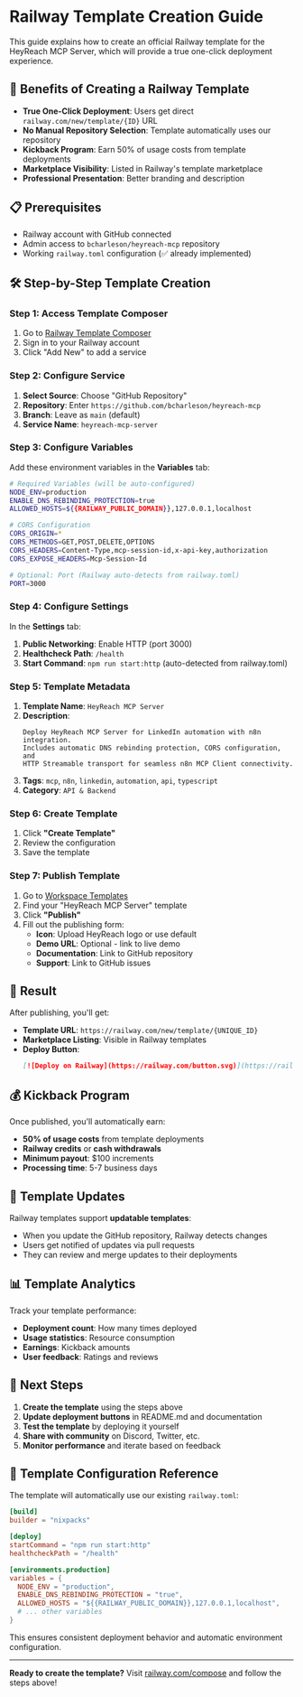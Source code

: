 # Railway Template Creation Guide

This guide explains how to create an official Railway template for the HeyReach MCP Server, which will provide a true one-click deployment experience.

## 🎯 Benefits of Creating a Railway Template

- **True One-Click Deployment**: Users get direct `railway.com/new/template/{ID}` URL
- **No Manual Repository Selection**: Template automatically uses our repository
- **Kickback Program**: Earn 50% of usage costs from template deployments
- **Marketplace Visibility**: Listed in Railway's template marketplace
- **Professional Presentation**: Better branding and description

## 📋 Prerequisites

- Railway account with GitHub connected
- Admin access to `bcharleson/heyreach-mcp` repository
- Working `railway.toml` configuration (✅ already implemented)

## 🛠️ Step-by-Step Template Creation

### Step 1: Access Template Composer

1. Go to [Railway Template Composer](https://railway.com/compose)
2. Sign in to your Railway account
3. Click "Add New" to add a service

### Step 2: Configure Service

1. **Select Source**: Choose "GitHub Repository"
2. **Repository**: Enter `https://github.com/bcharleson/heyreach-mcp`
3. **Branch**: Leave as `main` (default)
4. **Service Name**: `heyreach-mcp-server`

### Step 3: Configure Variables

Add these environment variables in the **Variables** tab:

```bash
# Required Variables (will be auto-configured)
NODE_ENV=production
ENABLE_DNS_REBINDING_PROTECTION=true
ALLOWED_HOSTS=${{RAILWAY_PUBLIC_DOMAIN}},127.0.0.1,localhost

# CORS Configuration
CORS_ORIGIN=*
CORS_METHODS=GET,POST,DELETE,OPTIONS
CORS_HEADERS=Content-Type,mcp-session-id,x-api-key,authorization
CORS_EXPOSE_HEADERS=Mcp-Session-Id

# Optional: Port (Railway auto-detects from railway.toml)
PORT=3000
```

### Step 4: Configure Settings

In the **Settings** tab:

1. **Public Networking**: Enable HTTP (port 3000)
2. **Healthcheck Path**: `/health`
3. **Start Command**: `npm run start:http` (auto-detected from railway.toml)

### Step 5: Template Metadata

1. **Template Name**: `HeyReach MCP Server`
2. **Description**: 
   ```
   Deploy HeyReach MCP Server for LinkedIn automation with n8n integration. 
   Includes automatic DNS rebinding protection, CORS configuration, and 
   HTTP Streamable transport for seamless n8n MCP Client connectivity.
   ```
3. **Tags**: `mcp`, `n8n`, `linkedin`, `automation`, `api`, `typescript`
4. **Category**: `API & Backend`

### Step 6: Create Template

1. Click **"Create Template"**
2. Review the configuration
3. Save the template

### Step 7: Publish Template

1. Go to [Workspace Templates](https://railway.com/workspace/templates)
2. Find your "HeyReach MCP Server" template
3. Click **"Publish"**
4. Fill out the publishing form:
   - **Icon**: Upload HeyReach logo or use default
   - **Demo URL**: Optional - link to live demo
   - **Documentation**: Link to GitHub repository
   - **Support**: Link to GitHub issues

## 🎉 Result

After publishing, you'll get:

- **Template URL**: `https://railway.com/new/template/{UNIQUE_ID}`
- **Marketplace Listing**: Visible in Railway templates
- **Deploy Button**: 
  ```markdown
  [![Deploy on Railway](https://railway.com/button.svg)](https://railway.com/new/template/{UNIQUE_ID})
  ```

## 💰 Kickback Program

Once published, you'll automatically earn:
- **50% of usage costs** from template deployments
- **Railway credits** or **cash withdrawals**
- **Minimum payout**: $100 increments
- **Processing time**: 5-7 business days

## 🔄 Template Updates

Railway templates support **updatable templates**:
- When you update the GitHub repository, Railway detects changes
- Users get notified of updates via pull requests
- They can review and merge updates to their deployments

## 📊 Template Analytics

Track your template performance:
- **Deployment count**: How many times deployed
- **Usage statistics**: Resource consumption
- **Earnings**: Kickback amounts
- **User feedback**: Ratings and reviews

## 🚀 Next Steps

1. **Create the template** using the steps above
2. **Update deployment buttons** in README.md and documentation
3. **Test the template** by deploying it yourself
4. **Share with community** on Discord, Twitter, etc.
5. **Monitor performance** and iterate based on feedback

## 📝 Template Configuration Reference

The template will automatically use our existing `railway.toml`:

```toml
[build]
builder = "nixpacks"

[deploy]
startCommand = "npm run start:http"
healthcheckPath = "/health"

[environments.production]
variables = {
  NODE_ENV = "production",
  ENABLE_DNS_REBINDING_PROTECTION = "true",
  ALLOWED_HOSTS = "${{RAILWAY_PUBLIC_DOMAIN}},127.0.0.1,localhost",
  # ... other variables
}
```

This ensures consistent deployment behavior and automatic environment configuration.

---

**Ready to create the template?** Visit [railway.com/compose](https://railway.com/compose) and follow the steps above!
